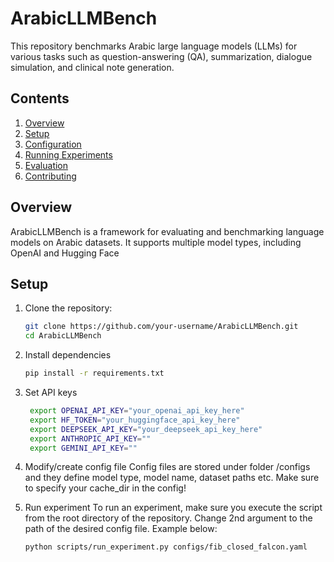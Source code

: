# ArabicLLMBench

This repository benchmarks Arabic large language models (LLMs) for various tasks such as question-answering (QA), summarization, dialogue simulation, and clinical note generation.

## Contents
1. [Overview](#overview)
2. [Setup](#setup)
3. [Configuration](#configuration)
4. [Running Experiments](#running-experiments)
5. [Evaluation](#evaluation)
6. [Contributing](#contributing)

## Overview
ArabicLLMBench is a framework for evaluating and benchmarking language models on Arabic datasets. It supports multiple model types, including OpenAI and Hugging Face

## Setup
1. Clone the repository:
   ```bash
   git clone https://github.com/your-username/ArabicLLMBench.git
   cd ArabicLLMBench
   
2. Install dependencies
   ```bash
   pip install -r requirements.txt
   
4. Set API keys
   ```bash 
    export OPENAI_API_KEY="your_openai_api_key_here"
    export HF_TOKEN="your_huggingface_api_key_here"
    export DEEPSEEK_API_KEY="your_deepseek_api_key_here"
    export ANTHROPIC_API_KEY=""
    export GEMINI_API_KEY=""

5. Modify/create config file
    Config files are stored under folder /configs and they define model type, model name, dataset paths etc.
     Make sure to specify your cache_dir in the config!

7. Run experiment
   To run an experiment, make sure you execute the script from the root directory of the repository.
   Change 2nd argument to the path of the desired config file. Example below:
   ```bash
   python scripts/run_experiment.py configs/fib_closed_falcon.yaml 


   
   
